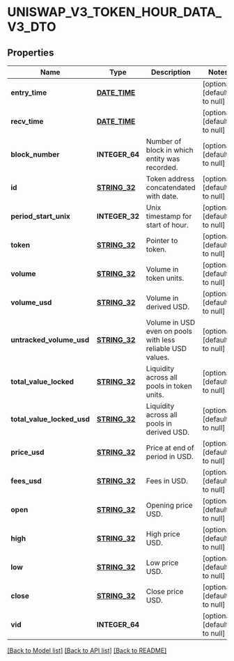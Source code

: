 # UNISWAP_V3_TOKEN_HOUR_DATA_V3_DTO

## Properties
Name | Type | Description | Notes
------------ | ------------- | ------------- | -------------
**entry_time** | [**DATE_TIME**](DATE_TIME.md) |  | [optional] [default to null]
**recv_time** | [**DATE_TIME**](DATE_TIME.md) |  | [optional] [default to null]
**block_number** | **INTEGER_64** | Number of block in which entity was recorded. | [optional] [default to null]
**id** | [**STRING_32**](STRING_32.md) | Token address concatendated with date. | [optional] [default to null]
**period_start_unix** | **INTEGER_32** | Unix timestamp for start of hour. | [optional] [default to null]
**token** | [**STRING_32**](STRING_32.md) | Pointer to token. | [optional] [default to null]
**volume** | [**STRING_32**](STRING_32.md) | Volume in token units. | [optional] [default to null]
**volume_usd** | [**STRING_32**](STRING_32.md) | Volume in derived USD. | [optional] [default to null]
**untracked_volume_usd** | [**STRING_32**](STRING_32.md) | Volume in USD even on pools with less reliable USD values. | [optional] [default to null]
**total_value_locked** | [**STRING_32**](STRING_32.md) | Liquidity across all pools in token units. | [optional] [default to null]
**total_value_locked_usd** | [**STRING_32**](STRING_32.md) | Liquidity across all pools in derived USD. | [optional] [default to null]
**price_usd** | [**STRING_32**](STRING_32.md) | Price at end of period in USD. | [optional] [default to null]
**fees_usd** | [**STRING_32**](STRING_32.md) | Fees in USD. | [optional] [default to null]
**open** | [**STRING_32**](STRING_32.md) | Opening price USD. | [optional] [default to null]
**high** | [**STRING_32**](STRING_32.md) | High price USD. | [optional] [default to null]
**low** | [**STRING_32**](STRING_32.md) | Low price USD. | [optional] [default to null]
**close** | [**STRING_32**](STRING_32.md) | Close price USD. | [optional] [default to null]
**vid** | **INTEGER_64** |  | [optional] [default to null]

[[Back to Model list]](../README.md#documentation-for-models) [[Back to API list]](../README.md#documentation-for-api-endpoints) [[Back to README]](../README.md)



